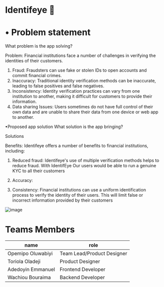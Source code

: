 # Identifeye 🚀

# • Problem statement
What problem is the app solving?

Problem: Financial institutions face a number of challenges in verifying the identities of their customers. 
1.    Fraud: Fraudsters can use fake or stolen IDs to open accounts and commit financial crimes.
2.    Inaccuracy: Traditional identity verification methods can be inaccurate, leading to false positives and false negatives.
3.    Inconsistency: Identity verification practices can vary from one institution to another, making it difficult for customers to provide their information.
4.  Data sharing Issues:  Users sometimes do not have full control of their own data and are unable to share their data from one device or web app to another. 

•Proposed app solution
What solution is the app bringing?

Solutions 

Benefits: Identifeye offers a number of benefits to financial institutions, including:
1. Reduced fraud: Identifeye's use of multiple verification methods helps to reduce fraud.
With IdentifEye  Our users would be able to run a genuine  KYC to all their customers

2. Accuracy:

3. Consistency: Financial institutions can use a uniform identification process to verify the identity of their users. This will limit false or incorrect information provided by their customers

![image](https://github.com/Adedoyin-Emmanuel/identifeye/assets/100234404/d4f325c1-8053-4b7c-85c2-8fa098773460)


# Teams Members

name | role
--- | --- 
Opemipo Oluwabiyi | Team Lead/Product Designer
Toriola Oladeji | Product Designer
Adedoyin Emmanuel | Frontend Developer
Wachiou Bouraima | Backend Developer
